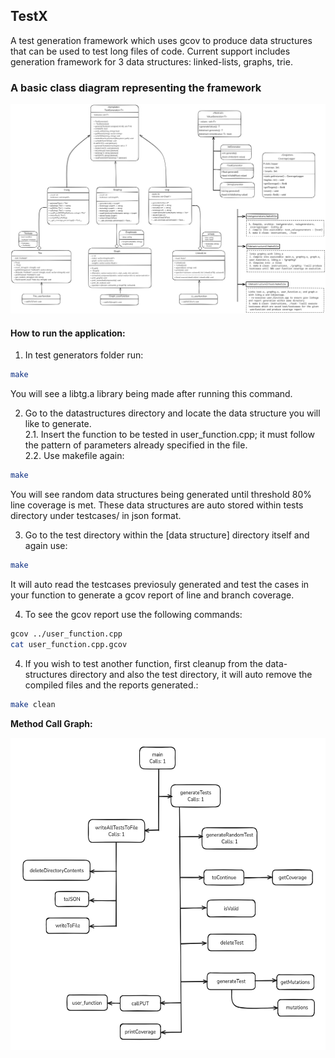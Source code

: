 ## TestX
A test generation framework which uses gcov to produce data structures that can be used to test long files of code. 
Current support includes generation framework for 3 data structures: linked-lists, graphs, trie. 

### A basic class diagram representing the framework
![class diagram](assets/classuml.png) 

#### How to run the application: 
1. In test generators folder run: 
```bash
make
```
You will see a libtg.a library being made after running this command. 

2. Go to the datastructures directory and locate the data structure you will like to generate.<br/>
    2.1. Insert the function to be tested in user_function.cpp; it must follow the pattern of parameters already specified in the file.<br/> 
    2.2. Use makefile again: 
```bash
make
```
You will see random data structures being generated until threshold 80% line coverage is met. These data structures are auto stored within tests directory under testcases/ in json format.

3. Go to the test directory within the [data structure] directory itself and again use: 
```bash 
make
```
It will auto read the testcases previosuly generated and test the cases in your function to generate a gcov report of line and branch coverage.

4. To see the gcov report use the following commands: 
```bash
gcov ../user_function.cpp
cat user_function.cpp.gcov
```

4. If you wish to test another function, first cleanup from the data-structures directory and also the test directory, it will auto remove the compiled files and the reports generated.:
```bash
make clean
```

**Method Call Graph:**

<img src="assets/method_callgraph_1.png" height=500 alt="method call graph">


